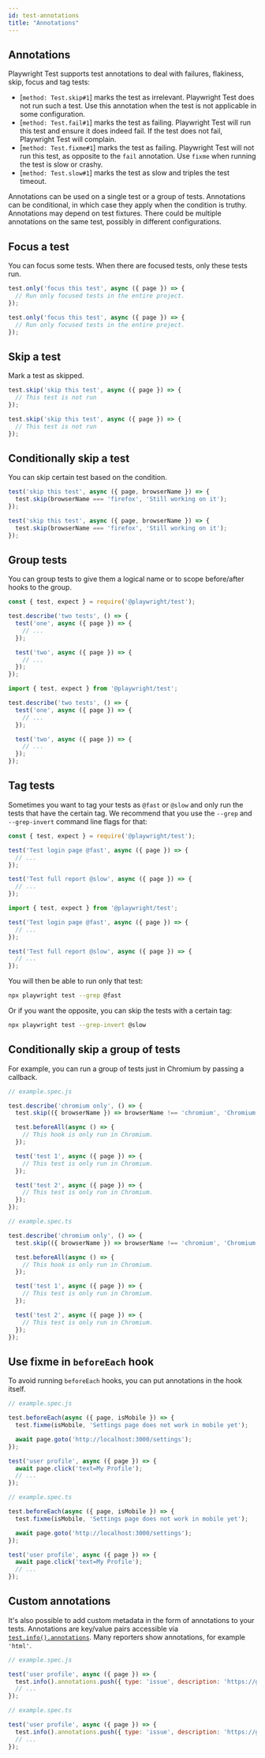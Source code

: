 ```yaml
---
id: test-annotations
title: "Annotations"
---
```


<!-- TOC -->

## Annotations

Playwright Test supports test annotations to deal with failures, flakiness, skip, focus and tag tests:
- [`method: Test.skip#1`] marks the test as irrelevant. Playwright Test does not run such a test. Use this annotation when the test is not applicable in some configuration.
- [`method: Test.fail#1`] marks the test as failing. Playwright Test will run this test and ensure it does indeed fail. If the test does not fail, Playwright Test will complain.
- [`method: Test.fixme#1`] marks the test as failing. Playwright Test will not run this test, as opposite to the `fail` annotation. Use `fixme` when running the test is slow or crashy.
- [`method: Test.slow#1`] marks the test as slow and triples the test timeout.

Annotations can be used on a single test or a group of tests. Annotations can be conditional, in which case they apply when the condition is truthy. Annotations may depend on test fixtures. There could be multiple annotations on the same test, possibly in different configurations.

## Focus a test

You can focus some tests. When there are focused tests, only these tests run.

```js js-flavor=js
test.only('focus this test', async ({ page }) => {
  // Run only focused tests in the entire project.
});
```

```js js-flavor=ts
test.only('focus this test', async ({ page }) => {
  // Run only focused tests in the entire project.
});
```

## Skip a test

Mark a test as skipped.

```js js-flavor=js
test.skip('skip this test', async ({ page }) => {
  // This test is not run
});
```

```js js-flavor=ts
test.skip('skip this test', async ({ page }) => {
  // This test is not run
});
```

## Conditionally skip a test

You can skip certain test based on the condition.

```js js-flavor=js
test('skip this test', async ({ page, browserName }) => {
  test.skip(browserName === 'firefox', 'Still working on it');
});
```

```js js-flavor=ts
test('skip this test', async ({ page, browserName }) => {
  test.skip(browserName === 'firefox', 'Still working on it');
});
```

## Group tests

You can group tests to give them a logical name or to scope before/after hooks to the group.

```js js-flavor=js
const { test, expect } = require('@playwright/test');

test.describe('two tests', () => {
  test('one', async ({ page }) => {
    // ...
  });

  test('two', async ({ page }) => {
    // ...
  });
});
```

```js js-flavor=ts
import { test, expect } from '@playwright/test';

test.describe('two tests', () => {
  test('one', async ({ page }) => {
    // ...
  });

  test('two', async ({ page }) => {
    // ...
  });
});
```

## Tag tests

Sometimes you want to tag your tests as `@fast` or `@slow` and only run the tests that have the certain tag. We recommend that you use the `--grep` and `--grep-invert` command line flags for that:

```js js-flavor=js
const { test, expect } = require('@playwright/test');

test('Test login page @fast', async ({ page }) => {
  // ...
});

test('Test full report @slow', async ({ page }) => {
  // ...
});
```

```js js-flavor=ts
import { test, expect } from '@playwright/test';

test('Test login page @fast', async ({ page }) => {
  // ...
});

test('Test full report @slow', async ({ page }) => {
  // ...
});
```

You will then be able to run only that test:

```bash
npx playwright test --grep @fast
```

Or if you want the opposite, you can skip the tests with a certain tag:

```bash
npx playwright test --grep-invert @slow
```

## Conditionally skip a group of tests

For example, you can run a group of tests just in Chromium by passing a callback.

```js js-flavor=js
// example.spec.js

test.describe('chromium only', () => {
  test.skip(({ browserName }) => browserName !== 'chromium', 'Chromium only!');

  test.beforeAll(async () => {
    // This hook is only run in Chromium.
  });

  test('test 1', async ({ page }) => {
    // This test is only run in Chromium.
  });

  test('test 2', async ({ page }) => {
    // This test is only run in Chromium.
  });
});
```

```js js-flavor=ts
// example.spec.ts

test.describe('chromium only', () => {
  test.skip(({ browserName }) => browserName !== 'chromium', 'Chromium only!');

  test.beforeAll(async () => {
    // This hook is only run in Chromium.
  });

  test('test 1', async ({ page }) => {
    // This test is only run in Chromium.
  });

  test('test 2', async ({ page }) => {
    // This test is only run in Chromium.
  });
});
```

## Use fixme in `beforeEach` hook

To avoid running `beforeEach` hooks, you can put annotations in the hook itself.

```js js-flavor=js
// example.spec.js

test.beforeEach(async ({ page, isMobile }) => {
  test.fixme(isMobile, 'Settings page does not work in mobile yet');

  await page.goto('http://localhost:3000/settings');
});

test('user profile', async ({ page }) => {
  await page.click('text=My Profile');
  // ...
});
```

```js js-flavor=ts
// example.spec.ts

test.beforeEach(async ({ page, isMobile }) => {
  test.fixme(isMobile, 'Settings page does not work in mobile yet');

  await page.goto('http://localhost:3000/settings');
});

test('user profile', async ({ page }) => {
  await page.click('text=My Profile');
  // ...
});
```

## Custom annotations

It's also possible to add custom metadata in the form of annotations to your tests. Annotations are key/value pairs accessible via [`test.info().annotations`](./api/class-testinfo#test-info-annotations). Many reporters show annotations, for example `'html'`.

```js js-flavor=js
// example.spec.js

test('user profile', async ({ page }) => {
  test.info().annotations.push({ type: 'issue', description: 'https://github.com/microsoft/playwright/issues/<some-issue>' });
  // ...
});
```

```js js-flavor=ts
// example.spec.ts

test('user profile', async ({ page }) => {
  test.info().annotations.push({ type: 'issue', description: 'https://github.com/microsoft/playwright/issues/<some-issue>' });
  // ...
});
```
